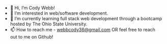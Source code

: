 - 👋 Hi, I’m Cody Webb!
- 👀 I’m interested in web/software development.
- 🌱 I’m currently learning full stack web development through a bootcamp hosted by The Ohio State University.
- 📫 How to reach me - webbcody36@gmail.com OR feel free to reach out to me on Github!

<!---
cody3629/cody3629 is a ✨ special ✨ repository because its `README.md` (this file) appears on your GitHub profile.
You can click the Preview link to take a look at your changes.
--->

